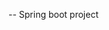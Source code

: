 -- Spring boot project
<!---
dublesy/dublesy is a ✨ special ✨ repository because its `README.md` (this file) appears on your GitHub profile.
You can click the Preview link to take a look at your changes.
--->
